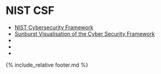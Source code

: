 # NIST CSF
* [NIST Cybersecurity Framework](https://csf.tools/reference/nist-cybersecurity-framework/v1-1/)
* [Sunburst Visualisation of the Cyber Security Framework](https://csf.tools/visualizations/csf-sunburst/)
* []()
* []()
* []()

{% include_relative footer.md %}
